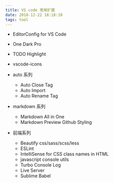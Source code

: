 ```yaml
---
title: VS code 常用扩展
date: 2018-12-22 18:18:10
tags: tool
---
```


- EditorConfig for VS Code

- One Dark Pro

- TODO Highlight

- vscode-icons

- auto 系列
    - Auto Close Tag
    - Auto Import
    - Auto Rename Tag

- markdown 系列
    - Markdown All in One
    - Markdown Preview Github Styling

- 前端系列
    - Beautify css/sass/scss/less
    - ESLint
    - IntelliSense for CSS class names in HTML
    - javascript console utils
    - Turbo Console Log
    - Live Server
    - Sublime Babel

